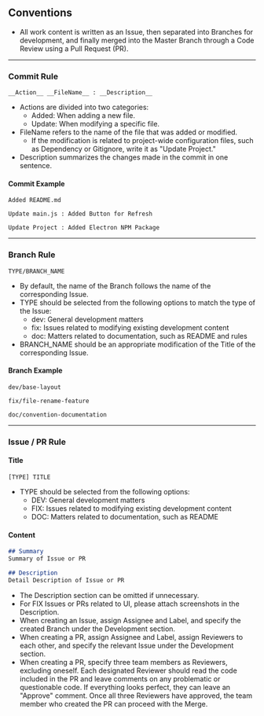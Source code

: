 ## Conventions
- All work content is written as an Issue, then separated into Branches for development, and finally merged into the Master Branch through a Code Review using a Pull Request (PR).

---

### Commit Rule
```
__Action__ __FileName__ : __Description__
```
- Actions are divided into two categories:
  - Added: When adding a new file.
  - Update: When modifying a specific file.
- FileName refers to the name of the file that was added or modified.
  - If the modification is related to project-wide configuration files, such as Dependency or Gitignore, write it as "Update Project."
- Description summarizes the changes made in the commit in one sentence.

#### Commit Example
```
Added README.md
```
```
Update main.js : Added Button for Refresh
```
```
Update Project : Added Electron NPM Package
```

---

### Branch Rule
```
TYPE/BRANCH_NAME
```
- By default, the name of the Branch follows the name of the corresponding Issue.
- TYPE should be selected from the following options to match the type of the Issue:
  - dev: General development matters
  - fix: Issues related to modifying existing development content
  - doc: Matters related to documentation, such as README and rules
- BRANCH\_NAME should be an appropriate modification of the Title of the corresponding Issue.

#### Branch Example
```
dev/base-layout
```
```
fix/file-rename-feature
```
```
doc/convention-documentation
```

---

### Issue / PR Rule

#### Title
```
[TYPE] TITLE
```
- TYPE should be selected from the following options:
  - DEV: General development matters
  - FIX: Issues related to modifying existing development content
  - DOC: Matters related to documentation, such as README

####  Content
```markdown
## Summary
Summary of Issue or PR

## Description
Detail Description of Issue or PR
```
- The Description section can be omitted if unnecessary.
- For FIX Issues or PRs related to UI, please attach screenshots in the Description.
- When creating an Issue, assign Assignee and Label, and specify the created Branch under the Development section.
- When creating a PR, assign Assignee and Label, assign Reviewers to each other, and specify the relevant Issue under the Development section.
- When creating a PR, specify three team members as Reviewers, excluding oneself. Each designated Reviewer should read the code included in the PR and leave comments on any problematic or questionable code. If everything looks perfect, they can leave an "Approve" comment. Once all three Reviewers have approved, the team member who created the PR can proceed with the Merge.